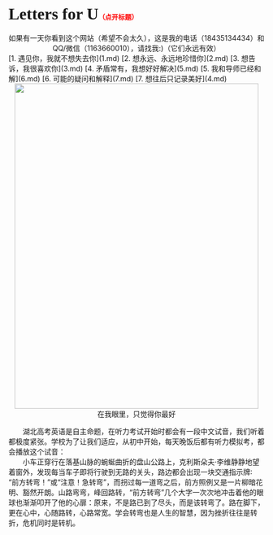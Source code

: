 #### <font face="Times New Roman" size=6>Letters for U</font><font color=red size=2>（点开标题）</font>  
<center>如果有一天你看到这个网站（希望不会太久），这是我的电话（18435134434）和QQ/微信（1163660010），请找我:)（它们永远有效）</center>  
[1. 遇见你，我就不想失去你](1.md)  
[2. 想永远、永远地珍惜你](2.md)  
[3. 想告诉，我很喜欢你](3.md)  
[4. 矛盾常有，我想好好解决](5.md)  
[5. 我和导师已经和解](6.md)  
[6. 可能的疑问和解释](7.md)  
[7. 想往后只记录美好](4.md)  

<div style="text-align:center"><img src="https://pic2.zhimg.com/80/v2-95b000694b20445686dc488c8f27d0fd_720w.jpg" width = "480" height = "640" align=center/></div>
<center>在我眼里，只觉得你最好</center>

&emsp;&emsp;湖北高考英语是自主命题，在听力考试开始时都会有一段中文试音，我们听着都极度紧张。学校为了让我们适应，从初中开始，每天晚饭后都有听力模拟考，都会播放这个试音：  
&emsp;&emsp;小车正穿行在落基山脉的蜿蜒曲折的盘山公路上，克利斯朵夫·李维静静地望着窗外，发现每当车子即将行驶到无路的关头，路边都会出现一块交通指示牌∶
“前方转弯！”或“注意！急转弯”，而拐过每一道弯之后，前方照例又是一片柳暗花明、豁然开朗。山路弯弯，峰回路转，“前方转弯”几个大字一次次地冲击着他的眼球也渐渐叩开了他的心扉：原来，不是路已到了尽头，而是该转弯了。路在脚下，更在心中，心随路转，心路常宽。学会转弯也是人生的智慧，因为挫折往往是转折，危机同时是转机。
